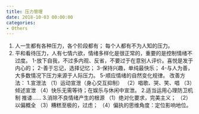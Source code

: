 ```yaml
---
title: 压力管理
date: 2018-10-03 00:00:00
categories:
- Others
---
```

1. 人一生都有各种压力，各个阶段都有；
每个人都有不为人知的压力。
2. 平和看待压力，人有七情六欲，情绪多样化是很正常的，重要的是控制情绪不过度。
1-放下自我，不过多内观、反省，不要过于在意别人评价。喜悦是发于内心的；
2-善于忘记，选择记忆；
3-保持兴趣，单纯最快乐；
4-与人为善，大多数情况下压力来源于人际压力。
5-顺应情绪的自然变化规律。
改善方法：
1.宣泄法
（1）运动宣泄（身心交互抑制）
（2）唱歌、哭、笑、唱
（3）倾述宣泄
（4）快乐无需等待；在娱乐与休闲中宣泄。
2.适当运用心理防卫机制
推诿……
3.消除不良情绪产生的根源
（1）绝对化要求，完美主义；
（2）以偏概全
（3）糟糕至极的，过虑；
（4）偏执的思维角度：定位影响地位。
